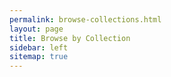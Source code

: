 ```yaml
---
permalink: browse-collections.html
layout: page
title: Browse by Collection
sidebar: left
sitemap: true
---
```


<div data-interchange="[assets/partials/collection-list.html, small]"></div>
